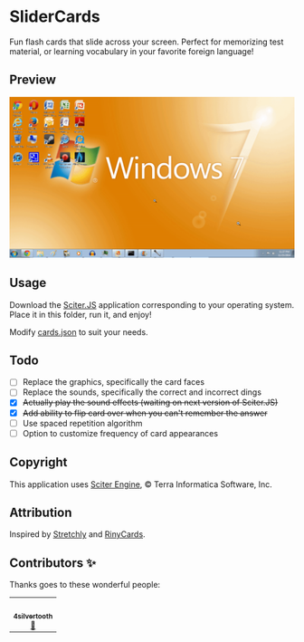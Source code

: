 # SliderCards

Fun flash cards that slide across your screen.  Perfect for memorizing test material, or learning vocabulary in your favorite foreign language!

## Preview

![animated preview](preview.gif)

## Usage

Download the [Sciter.JS](https://github.com/c-smile/sciter-js-sdk/tree/main/bin) application corresponding to your operating system.  Place it in this folder, run it, and enjoy!

Modify [cards.json](cards.json) to suit your needs.

## Todo

- [ ] Replace the graphics, specifically the card faces
- [ ] Replace the sounds, specifically the correct and incorrect dings
- [x] ~~Actually play the sound effects (waiting on next version of Sciter.JS)~~
- [x] ~~Add ability to flip card over when you can't remember the answer~~
- [ ] Use spaced repetition algorithm
- [ ] Option to customize frequency of card appearances

## Copyright

This application uses [Sciter Engine](https://sciter.com), © Terra Informatica Software, Inc.

## Attribution

Inspired by [Stretchly](https://github.com/hovancik/stretchly) and [RinyCards](https://github.com/devicedev/riny-cards).

## Contributors ✨

Thanks goes to these wonderful people:

<table>
  <tr>
    <td align="center"><a href="https://github.com/4silvertooth"><img src="https://avatars.githubusercontent.com/u/793967?v=3?s=100" width="100px;" alt=""/><br /><sub><b>4silvertooth</b></sub></a><br /><a href="https://github.com/GirkovArpa/slidercards/commit/aec3251bfdd7c22770ad52e6cb4438a4b5daf39f" title="Refactoring">🔨</a>
  </tr>
</table>
